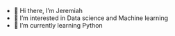 - 👋 Hi there, I’m Jeremiah
- 👀 I’m interested in Data science and Machine learning
- 🌱 I’m currently learning Python

<!---
Dipupojeremiah/Dipupojeremiah is a ✨ special ✨ repository because its `README.md` (this file) appears on your GitHub profile.
You can click the Preview link to take a look at your changes.
--->
